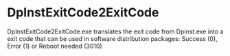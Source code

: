 # DpInstExitCode2ExitCode
DpInstExitCode2ExitCode.exe translates the exit code from Dpinst.exe into a exit code that can be used in software distribution packages: Success (0), Error (1) or Reboot needed (3010)
